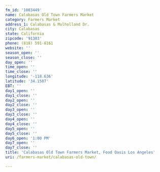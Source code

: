 ```yaml
---
fm_id: '1003449'
name: Calabasas Old Town Farmers Market
category: Farmers Market
address_1: Calabasas & Mulholland Dr.
city: Calabasas
state: California
zipcode: '91303'
phone: (818) 591-8161
website: ''
season_open: ''
season_close: ''
day_open: ''
time_open: ''
time_close: ''
longitude: '-118.636'
latitude: '34.1587'
EBT: ''
day1_open: ''
day1_close: ''
day2_open: ''
day2_close: ''
day3_open: ''
day3_close: ''
day4_open: ''
day4_close: ''
day5_open: ''
day5_close: ''
day6_open: '1:00 PM'
day7_open: ''
day7_close: ''
title: 'Calabasas Old Town Farmers Market, Food Oasis Los Angeles'
uri: /farmers-market/calabasas-old-town/

---
```

